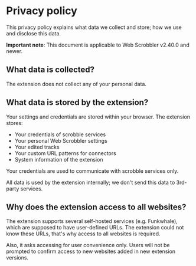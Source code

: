 # Privacy policy

This privacy policy explains what data we collect and store; how we use and disclose this data.

**Important note**: This document is applicable to Web Scrobbler v2.40.0 and newer.

## What data is collected?

The extension does not collect any of your personal data.

## What data is stored by the extension?

Your settings and credentials are stored within your browser. The extension stores:

 - Your credentials of scrobble services
 - Your personal Web Scrobbler settings
 - Your edited tracks
 - Your custom URL patterns for connectors
 - System information of the extension

Your credentials are used to communicate with scrobble services only.

All data is used by the extension internally; we don't send this data to 3rd-party services.

## Why does the extension access to all websites?

The extension supports several self-hosted services (e.g. Funkwhale), which are supposed to have user-defined URLs. The extension could not know these URLs, that's why access to all websites is required.

Also, it asks accessing for user convenience only. Users will not be prompted to confirm access to new websites added in new extension versions.
